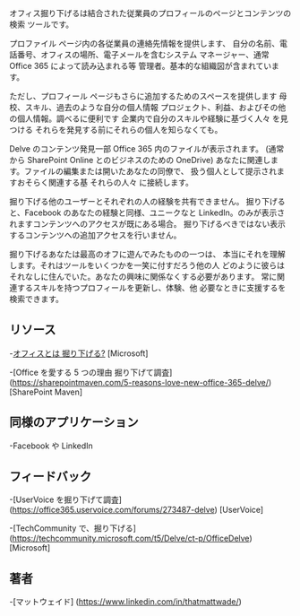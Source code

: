 
オフィス掘り下げるは結合された従業員のプロフィールのページとコンテンツの検索
ツールです。

プロファイル ページ内の各従業員の連絡先情報を提供します、
自分の名前、電話番号、オフィスの場所、電子メールを含むシステム
マネージャー、通常 Office 365 によって読み込まれる等
管理者。基本的な組織図が含まれています。

ただし、プロフィール ページもさらに追加するためのスペースを提供します
母校、スキル、過去のような自分の個人情報
プロジェクト、利益、およびその他の個人情報。調べるに便利です
企業内で自分のスキルや経験に基づく人々 を見つける
それらを発見する前にそれらの個人を知らなくても。

Delve のコンテンツ発見一部 Office 365 内のファイルが表示されます。
(通常から SharePoint Online とのビジネスのための OneDrive)
あなたに関連します。ファイルの編集または開いたあなたの同僚で、
扱う個人として提示されますおそらく関連する基
それらの人々 に接続します。

掘り下げる他のユーザーとそれぞれの人の経験を共有できません。
掘り下げると、Facebook のあなたの経験と同様、ユニークなと
LinkedIn。のみが表示されますコンテンツへのアクセスが既にある場合。
掘り下げるべきではない表示するコンテンツへの追加アクセスを行いません。

掘り下げるあなたは最高のオフに遊んでみたものの一つは、
本当にそれを理解します。それはツールをいくつかを一笑に付すだろう他の人
どのように彼らはそれなしに住んでいた。あなたの興味に関係なくする必要があります。
常に関連するスキルを持つプロフィールを更新し、体験、他
必要なときに支援するを検索できます。

リソース
---------

-[オフィスとは
掘り下げる?](https://support.office.com/en-us/article/What-is-Office-Delve-1315665a-c6af-4409-a28d-49f8916878ca)
\[Microsoft\]

-[Office を愛する 5 つの理由
掘り下げて調査] (https://sharepointmaven.com/5-reasons-love-new-office-365-delve/)
\[SharePoint Maven\]

同様のアプリケーション
--------------------

-Facebook や LinkedIn

フィードバック
---------

-[UserVoice を掘り下げて調査] (https://office365.uservoice.com/forums/273487-delve)
\[UserVoice\]

-[TechCommunity で、掘り下げる] (https://techcommunity.microsoft.com/t5/Delve/ct-p/OfficeDelve)
\[Microsoft\]

著者
---------

-[マットウェイド] (https://www.linkedin.com/in/thatmattwade/)

